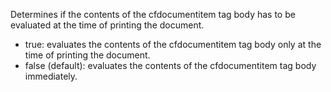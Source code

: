 
Determines if the contents of the cfdocumentitem tag body has to be evaluated at the time of printing the document.
- true: evaluates the contents of the cfdocumentitem tag body only at the time of printing the document.
- false (default): evaluates the contents of the cfdocumentitem tag body immediately.
			